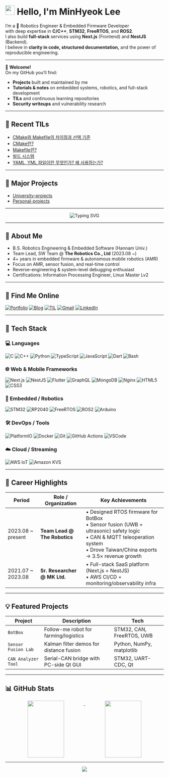 # <img src="https://media.giphy.com/media/hvRJCLFzcasrR4ia7z/giphy.gif" width="30px"> Hello, I'm MinHyeok Lee

I’m a 🤖 Robotics Engineer & Embedded Firmware Developer  
with deep expertise in **C/C++**, **STM32**, **FreeRTOS**, and **ROS2**.  
I also build **full-stack** services using **Next.js** (Frontend) and **NestJS** (Backend).  
I believe in **clarity in code, structured documentation,** and the power of reproducible engineering.

---

📌 **Welcome!**  
On my GitHub you’ll find:

- **Projects** built and maintained by me
- **Tutorials & notes** on embedded systems, robotics, and full-stack development
- **TILs** and continuous learning repositories
- **Security writeups** and vulnerability research

---

## 📖 Recent TILs

<!-- TIL-START -->
- [CMake와 Makefile의 차이점과 선택 기준](https://github.com/MinHyeok-lee1/TIL/blob/main/2025/07/12-CmakeMakefile.md)
- [CMake란?](https://github.com/MinHyeok-lee1/TIL/blob/main/2025/07/11-CMake.md)
- [Makefile란?](https://github.com/MinHyeok-lee1/TIL/blob/main/2025/07/10-Makefile.md)
- [빌드 시스템](https://github.com/MinHyeok-lee1/TIL/blob/main/2025/07/09-buildSystem.md)
- [YAML, YML 파일이란 무엇인가? 왜 사용하는가?](https://github.com/MinHyeok-lee1/TIL/blob/main/2025/07/08-yaml.md)
<!-- TIL-END -->

---

## 🚀 Major Projects

<!-- PROJ-START -->
- [University-projects](https://github.com/MinHyeok-lee1/University-projects)
- [Personal-projects](https://github.com/MinHyeok-lee1/Personal-projects)
<!-- PROJ-END -->

---

<p align="center">
  <img src="https://readme-typing-svg.vercel.app?font=Fira+Code&duration=3000&pause=1000&center=true&vCenter=true&width=435&lines=Embedded+Systems+%7C+STM32;Control+Algorithm+Design;Robot+Firmware+Developer+💻" alt="Typing SVG" />
</p>

---

## 🧩 About Me

- B.S. Robotics Engineering & Embedded Software (Hannam Univ.)
- Team Lead, SW Team @ **The Robotics Co., Ltd** (2023.08 ~)
- 4+ years in embedded firmware & autonomous mobile robotics (AMR)
- Focus on AMR, sensor fusion, and real-time control
- Reverse-engineering & system-level debugging enthusiast
- Certifications: Information Processing Engineer, Linux Master Lv2

---

## 👤 Find Me Online

[![Portfolio](https://img.shields.io/badge/Portfolio-%231C1C1E?style=flat&logo=vercel&logoColor=white)](https://lmh-portfolio-peach.vercel.app/)
[![Blog](https://img.shields.io/badge/Tech%20Blog-ff7043?style=flat&logo=bookstack&logoColor=white)](https://kfdd6630.tistory.com/)
[![TIL](https://img.shields.io/badge/TIL-black?style=flat&logo=github)](https://github.com/MinHyeok-lee1/TIL)
[![Gmail](https://img.shields.io/badge/Gmail-D14836?style=flat&logo=gmail&logoColor=white)](mailto:minhyeok.lee1@gmail.com)
[![LinkedIn](https://img.shields.io/badge/LinkedIn-0077B5?style=flat&logo=linkedin&logoColor=white)](https://www.linkedin.com/in/minhyeok-lee-891311370/)

---

## 🔧 Tech Stack

### 💻 Languages

![C](https://img.shields.io/badge/-C-00599C?style=flat&logo=c)
![C++](https://img.shields.io/badge/-C++-00599C?style=flat&logo=c%2B%2B)
![Python](https://img.shields.io/badge/-Python-3776AB?style=flat&logo=python)
![TypeScript](https://img.shields.io/badge/-TypeScript-3178C6?style=flat&logo=typescript)
![JavaScript](https://img.shields.io/badge/-JavaScript-F7DF1E?style=flat&logo=javascript)
![Dart](https://img.shields.io/badge/-Dart-0175C2?style=flat&logo=dart)
![Bash](https://img.shields.io/badge/-Bash-4EAA25?style=flat&logo=gnu-bash)

### 🌐 Web & Mobile Frameworks

![Next.js](https://img.shields.io/badge/-Next.js-000000?style=flat&logo=nextdotjs)
![NestJS](https://img.shields.io/badge/-NestJS-E0234E?style=flat&logo=nestjs)
![Flutter](https://img.shields.io/badge/-Flutter-02569B?style=flat&logo=flutter)
![GraphQL](https://img.shields.io/badge/-GraphQL-E10098?style=flat&logo=graphql)
![MongoDB](https://img.shields.io/badge/-MongoDB-47A248?style=flat&logo=mongodb)
![Nginx](https://img.shields.io/badge/-Nginx-009639?style=flat&logo=nginx)
![HTML5](https://img.shields.io/badge/-HTML5-E34F26?style=flat&logo=html5)
![CSS3](https://img.shields.io/badge/-CSS3-1572B6?style=flat&logo=css3)

### 🔌 Embedded / Robotics

![STM32](https://img.shields.io/badge/-STM32-03234B?style=flat&logo=stmicroelectronics)
![RP2040](https://img.shields.io/badge/-RP2040-cc0033?style=flat)
![FreeRTOS](https://img.shields.io/badge/-FreeRTOS-505050?style=flat&logo=freertos)
![ROS2](https://img.shields.io/badge/-ROS2-22314E?style=flat&logo=ros)
![Arduino](https://img.shields.io/badge/-Arduino-009639?style=flat)

### 🛠️ DevOps / Tools

![PlatformIO](https://img.shields.io/badge/-PlatformIO-ff6600?style=flat&logo=platformio)
![Docker](https://img.shields.io/badge/-Docker-2496ED?style=flat&logo=docker)
![Git](https://img.shields.io/badge/-Git-F05032?style=flat&logo=git)
![GitHub Actions](https://img.shields.io/badge/-GitHub_Actions-2088FF?style=flat&logo=githubactions)
![VSCode](https://img.shields.io/badge/-VSCode-007ACC?style=flat&logo=visual-studio-code)

### ☁️ Cloud / Streaming

![AWS IoT](https://img.shields.io/badge/-AWS_IoT-FF9900?style=flat&logo=amazon-aws)
![Amazon KVS](https://img.shields.io/badge/-Kinesis_Video_Stream-FF9900?style=flat&logo=amazon-aws)

---

## 🚀 Career Highlights

| Period            | Role / Organization          | Key Achievements                                                                                                                                                                  |
| ----------------- | ---------------------------- | --------------------------------------------------------------------------------------------------------------------------------------------------------------------------------- |
| 2023.08 ~ present | **Team Lead @ The Robotics** | • Designed RTOS firmware for BotBox<br>• Sensor fusion (UWB + ultrasonic) safety logic<br>• CAN & MQTT teleoperation system<br>• Drove Taiwan/China exports → 3.5× revenue growth |
| 2021.07 ~ 2023.08 | **Sr. Researcher @ MK Ltd.** | • Full-stack SaaS platform (Next.js + NestJS)<br>• AWS CI/CD + monitoring/observability infra                                                                                     |

---

## 💡 Featured Projects

| Project             | Description                             | Tech                      |
| ------------------- | --------------------------------------- | ------------------------- |
| `BotBox`            | Follow-me robot for farming/logistics   | STM32, CAN, FreeRTOS, UWB |
| `Sensor Fusion Lab` | Kalman filter demos for distance fusion | Python, NumPy, matplotlib |
| `CAN Analyzer Tool` | Serial-CAN bridge with PC-side Qt GUI   | STM32, UART-CDC, Qt       |

---

## 📊 GitHub Stats

<p align="center">
  <a href="https://github.com/anuraghazra/github-readme-stats">
    <img align="top" src="https://github-readme-stats-tau-nine-63.vercel.app/api?username=MinHyeok-lee1&rank_icon=github&theme=radical&count_private=true&hide_border=true&custom_title=GitHub%20Stats" width="48%" height="180px"/>
  </a>
  <a href="https://github.com/anuraghazra/github-readme-stats#top-languages-card">
    <img align="top" src="https://github-readme-stats-tau-nine-63.vercel.app/api/top-langs/?username=MinHyeok-lee1&layout=compact&theme=radical&hide_border=true&langs_count=8&custom_title=Most%20Used%20Languages&hide=jupyter%20notebook" width="48%" height="180px"/>
  </a>
</p>

---

<p align="center">
  <img src="https://capsule-render.vercel.app/api?type=waving&color=auto&height=120&section=footer"/>
</p>
